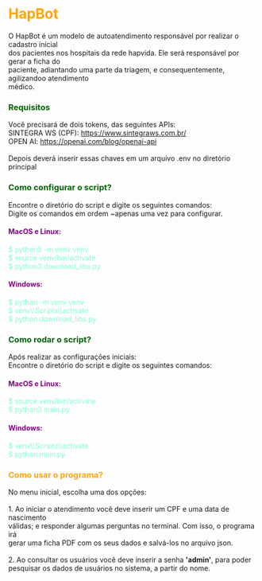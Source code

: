 <h1 style="color: orange">HapBot</h1>

<p>
    O HapBot é um modelo de autoatendimento responsável por realizar o cadastro inicial<br>
    dos pacientes nos hospitais da rede hapvida. Ele será responsável por gerar a ficha do<br>
    paciente, adiantando uma parte da triagem, e consequentemente, agilizandoo atendimento<br>
    médico.
</p>

<h3 style="color: darkgreen">Requisitos</h3>

<p>
    Você precisará de dois tokens, das seguintes APIs:<br>
    SINTEGRA WS (CPF): <a href="https://www.sintegraws.com.br/">https://www.sintegraws.com.br/</a><br>
    OPEN AI: <a href="https://openai.com/blog/openai-api">https://openai.com/blog/openai-api</a><br>
    <br>
    Depois deverá inserir essas chaves em um arquivo .env no diretório principal
</p>

<h3 style="color: darkgreen">Como configurar o script?</h3>

<p>
    Encontre o diretório do script e digite os seguintes comandos:<br>
    Digite os comandos em ordem ~apenas uma vez para configurar.<br>
</p>

<h4 style="color: purple">MacOS e Linux:</h4>

<p style="color: aquamarine">
    $ python3 -m venv venv<br>
    $ source venv/bin/activate<br>
    $ python3 download_libs.py<br>
</p>

<h4 style="color: purple">Windows:</h4>

<p style="color: aquamarine">
    $ python -m venv venv<br>
    $ venv\\Scripts\\activate<br>
    $ python download_libs.py<br>
</p>

<h3 style="color: darkgreen">Como rodar o script?</h3>

<p>
    Após realizar as configurações iniciais:<br>
    Encontre o diretório do script e digite os seguintes comandos:<br>
</p>

<h4 style="color: purple">MacOS e Linux:</h4>

<p style="color: aquamarine">
    $ source venv/bin/activate<br>
    $ python3 main.py
</p>

<h4 style="color: purple">Windows:</h4>

<p style="color: aquamarine">
    $ venv\\Scripts\\activate<br>
    $ python main.py
</p>

<h3 style="color: orange">Como usar o programa?</h3>

<p>
    No menu inicial, escolha uma dos opções:<br><br>
    1. Ao iniciar o atendimento você deve inserir um CPF e uma data de nascimento<br>
    válidas; e responder algumas perguntas no terminal. Com isso, o programa irá<br>
    gerar uma ficha PDF com os seus dados e salvá-los no arquivo json.<br><br>
    2. Ao consultar os usuários você deve inserir a senha <b>'admin'</b>, para poder<br>
    pesquisar os dados de usuários no sistema, a partir do nome.
</p>